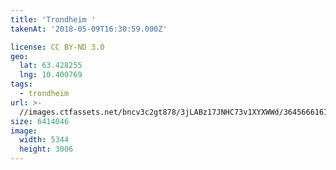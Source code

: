 ```yaml
---
title: 'Trondheim '
takenAt: '2018-05-09T16:30:59.000Z'

license: CC BY-ND 3.0
geo:
  lat: 63.428255
  lng: 10.400769
tags:
  - trondheim
url: >-
  //images.ctfassets.net/bncv3c2gt878/3jLABz17JNHC73v1XYXWWd/364566616712cf062c75bef80577c7d9/trondheim_41992954312_o
size: 6414046
image:
  width: 5344
  height: 3006
---
```

